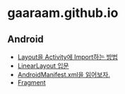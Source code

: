 # gaaraam.github.io

## Android

- [Layout을 Activity에 Import하는 방법](https://gaaraam.github.io/2020-01-02/LayoutActivityImport)
- [LinearLayout 입문](https://gaaraam.github.io/2020-01-02/LinearLayout%E1%84%8B%E1%85%B5%E1%86%B8%E1%84%86%E1%85%AE%E1%86%AB)
- [AndroidManifest.xml을 읽어보자.](https://gaaraam.github.io/2021-01-02/AndroidManifest)
- [Fragment](https://gaaraam.github.io/2021-01-02/Fragment)


